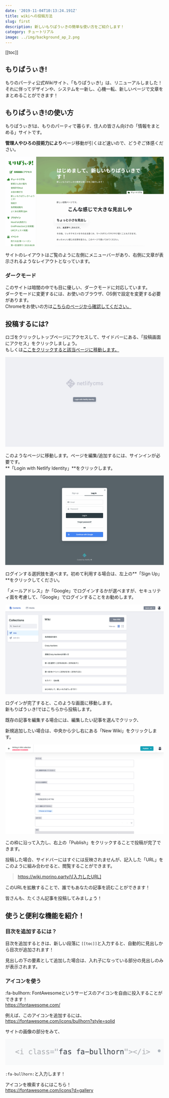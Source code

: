 ```yaml
---
date: '2019-11-04T10:13:24.191Z'
title: wikiへの投稿方法
slug: first
description: 新しいもりぱうぃきの簡単な使い方をご紹介します！
category: チュートリアル
image: ../img/background_ap_2.png
---
```

[[toc]]

## もりぱうぃき!

もりのパーティ公式Wikiサイト、「もりぱうぃき!」は、リニューアルしました！\
それに伴ってデザインや、システムを一新し、心機一転、新しいページで文章をまとめることができます！

## もりぱうぃき!の使い方

もりぱうぃき!は、もりのパーティで暮らす、住人の皆さん向けの「情報をまとめる」サイトです。

**管理人やひろの技術力により**ページ移動が引くほど速いので、どうぞご体感ください。

![もりぱうぃき!スクリーンショット](/img/wiki.morino.party_-hd-1-1-.png)

サイトのレイアウトはご覧のように左側にメニューバーがあり、右側に文章が表示されるようなレイアウトとなっています。

### ダークモード

このサイトは暗闇の中でも目に優しい、ダークモードに対応しています。\
ダークモードに変更するには、お使いのブラウザ、OS側で設定を変更する必要があります。\
Chromeをお使いの方は[こちらのページから確認してください。](https://support.google.com/chrome/answer/9275525?co=GENIE.Platform%3DDesktop&hl=ja&oco=0)

## 投稿するには?

ロゴをクリックしトップページにアクセスして、サイドバーにある、「投稿画面にアクセス」をクリックしましょう。\
もしくは[ここをクリックすると該当ページに移動します。](https://wiki.morino.party/admin/#/)

![Netlify ログイン画面 スクリーンショット](/img/wiki.morino.party_admin_-hd-3-1-.png)

このようなページに移動します。ページを編集/追加するには、サインインが必要です。\
**「Login with Netlify Identity」**をクリックします。

![Netlify Identity ログイン画面](/img/wiki.morino.party_admin_-hd-4-1-.png)

ログインする選択肢を選べます。初めて利用する場合は、左上の**「Sign Up」**をクリックしてください。

「メールアドレス」か「Google」でログインするかが選べますが、セキュリティ面を考慮して、「Google」でログインすることをお勧めします。

![Netlify CMS 管理画面 スクリーンショット](/img/wiki.morino.party_admin_-hd-1-.png)

ログインが完了すると、このような画面に移動します。\
新もりぱうぃき!ではこちらから投稿します。

既存の記事を編集する場合には、編集したい記事を選んでクリック、

新規追加したい場合は、中央から少し右にある「New Wiki」をクリックします。

![Netlify CMS エディタ スクリーンショット](/img/wiki.morino.party_admin_-hd-2-.png)

この枠に沿って入力し、右上の「Publish」をクリックすることで投稿が完了できます。

投稿した場合、サイドバーにはすぐには反映されませんが、記入した「URL」をこのように組み合わせると、閲覧することができます。

> https://wiki.morino.party/\[入力したURL]

このURLを拡散することで、誰でもあなたの記事を読むことができます！

皆さんも、たくさん記事を投稿してみましょう！

## 使うと便利な機能を紹介！

### 目次を追加するには？

目次を追加するときは、新しい段落に `[[toc]]`と入力すると、自動的に見出しから目次が追加されます！

見出しの下の要素として追加した場合は、入れ子になっている部分の見出しのみが表示されます。

### アイコンを使う

:fa-bullhorn: FontAwesomeというサービスのアイコンを自由に投入することができます！\
<https://fontawesome.com/>



例えば、このアイコンを追加するには、\
<https://fontawesome.com/icons/bullhorn?style=solid>

サイトの画像の部分をみて、

![](/img/スクリーンショット-2020-05-21-13.35.01.png)

`:fa-bullhorn:`と入力します！



アイコンを検索するにはこちら！\
<https://fontawesome.com/icons?d=gallery>
